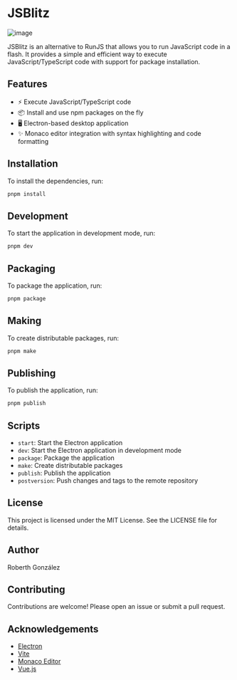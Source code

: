# JSBlitz

![image](https://github.com/user-attachments/assets/4cfd4921-48e7-4478-8500-84f73ee6e72e)

JSBlitz is an alternative to RunJS that allows you to run JavaScript code in a flash. It provides a simple and efficient way to execute JavaScript/TypeScript code with support for package installation.

## Features

- ⚡ Execute JavaScript/TypeScript code
- 📦 Install and use npm packages on the fly
- 🖥️ Electron-based desktop application
- ✨ Monaco editor integration with syntax highlighting and code formatting

## Installation

To install the dependencies, run:

```sh
pnpm install
```

## Development

To start the application in development mode, run:

```sh
pnpm dev
```

## Packaging

To package the application, run:

```sh
pnpm package
```

## Making

To create distributable packages, run:

```sh
pnpm make
```

## Publishing

To publish the application, run:

```sh
pnpm publish
```

## Scripts

- `start`: Start the Electron application
- `dev`: Start the Electron application in development mode
- `package`: Package the application
- `make`: Create distributable packages
- `publish`: Publish the application
- `postversion`: Push changes and tags to the remote repository

## License

This project is licensed under the MIT License. See the LICENSE file for details.

## Author

Roberth González

## Contributing

Contributions are welcome! Please open an issue or submit a pull request.

## Acknowledgements

- [Electron](https://www.electronjs.org/)
- [Vite](https://vitejs.dev/)
- [Monaco Editor](https://microsoft.github.io/monaco-editor/)
- [Vue.js](https://vuejs.org/)
